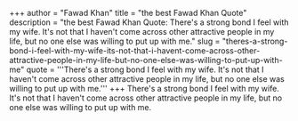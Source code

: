 +++
author = "Fawad Khan"
title = "the best Fawad Khan Quote"
description = "the best Fawad Khan Quote: There's a strong bond I feel with my wife. It's not that I haven't come across other attractive people in my life, but no one else was willing to put up with me."
slug = "theres-a-strong-bond-i-feel-with-my-wife-its-not-that-i-havent-come-across-other-attractive-people-in-my-life-but-no-one-else-was-willing-to-put-up-with-me"
quote = '''There's a strong bond I feel with my wife. It's not that I haven't come across other attractive people in my life, but no one else was willing to put up with me.'''
+++
There's a strong bond I feel with my wife. It's not that I haven't come across other attractive people in my life, but no one else was willing to put up with me.
